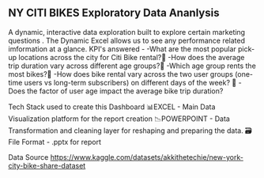 ## NY CITI BIKES Exploratory Data Ananlysis

A dynamic, interactive data exploration built to explore certain marketing questions .
The Dynamic Excel allows us to see any performance related imformation at a glance.
KPI's answered -
-What are the most popular pick-up locations across the city for Citi Bike rental?
-How does the average trip duration vary across different age groups?
-Which age group rents the most bikes?
-How does bike rental vary across the two user groups (one-time users vs long-term subscribers) on different days of the week? 
-Does the factor of user age impact the average bike trip duration?


Tech Stack used to create this Dashboard
📊EXCEL - Main Data Visualization platform for the report creation
📉POWERPOINT - Data Transformation and cleaning layer for reshaping and preparing the data.
🗃️File Format - .pptx for report

Data Source
https://www.kaggle.com/datasets/akkithetechie/new-york-city-bike-share-dataset

